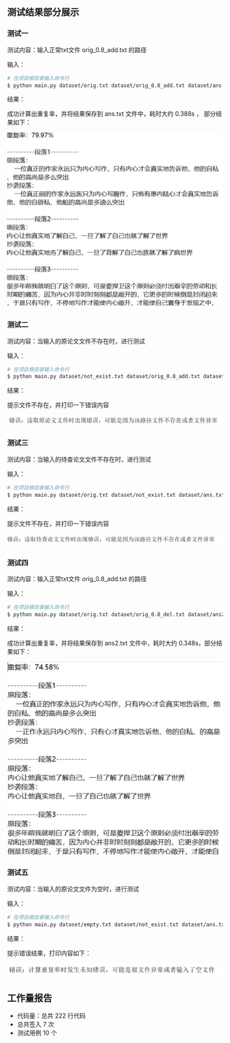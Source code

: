## 测试结果部分展示

### 测试一

测试内容：输入正常txt文件 orig_0.8_add.txt 的路径

输入：

```bash
# 在项目根目录输入命令行
$ python main.py dataset/orig.txt dataset/orig_0.8_add.txt dataset/ans.txt
```

结果：

成功计算出重复率，并将结果保存到 ans.txt 文件中，耗时大约 0.388s ， 部分结果如下：

![测试1](image/image3.jpg)

### 测试二

测试内容：当输入的原论文文件不存在时，进行测试

输入：

```bash
# 在项目根目录输入命令行
$ python main.py dataset/not_exist.txt dataset/orig_0.8_add.txt dataset/ans.txt
```

结果：

提示文件不存在，并打印一下错误内容

![测试2](image/image4.jpg)

### 测试三

测试内容：当输入的待查论文文件不存在时，进行测试

输入：

```bash
# 在项目根目录输入命令行
$ python main.py dataset/orig.txt dataset/not_exist.txt dataset/ans.txt
```

结果：

提示文件不存在，并打印一下错误内容

![测试3](image/image5.jpg)

### 测试四

测试内容：输入正常txt文件 orig_0.8_add.txt 的路径

输入：

```bash
# 在项目根目录输入命令行
$ python main.py dataset/orig.txt dataset/orig_0.8_del.txt dataset/ans2.txt
```

结果：

成功计算出重复率，并将结果保存到 ans2.txt 文件中，耗时大约 0.348s，部分结果如下：

![测试4](image/image6.jpg)

### 测试五

测试内容：当输入的原论文文件为空时，进行测试

输入：

```bash
# 在项目根目录输入命令行
$ python main.py dataset/empty.txt dataset/not_exist.txt dataset/ans.txt
```

结果：

提示错误结果，打印内容如下：

![测试5](image/image7.jpg)

## 工作量报告

- 代码量：总共 222 行代码
- 总共签入 7 次
- 测试用例 10 个
